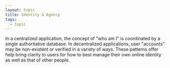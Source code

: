 ```yaml
---
layout: topic
title: Identity & Agency
tags:
  - topic
---
```


In a centralized application, the concept of "who am I" is coordinated by a single authoritative database. In decentralized applications, user "accounts" may be non-existent or verified in a variety of ways. These patterns offer help bring clarity to users for how to best manage their own online identity as well as that of other people.
